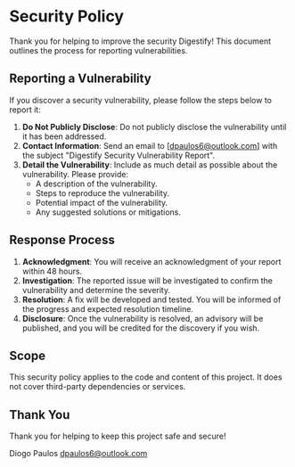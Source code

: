 # Security Policy

Thank you for helping to improve the security Digestify! This document outlines the process for reporting vulnerabilities.

## Reporting a Vulnerability

If you discover a security vulnerability, please follow the steps below to report it:

1. **Do Not Publicly Disclose**: Do not publicly disclose the vulnerability until it has been addressed.
2. **Contact Information**: Send an email to [dpaulos6@outlook.com] with the subject "Digestify Security Vulnerability Report".
3. **Detail the Vulnerability**: Include as much detail as possible about the vulnerability. Please provide:
    - A description of the vulnerability.
    - Steps to reproduce the vulnerability.
    - Potential impact of the vulnerability.
    - Any suggested solutions or mitigations.

## Response Process

1. **Acknowledgment**: You will receive an acknowledgment of your report within 48 hours.
2. **Investigation**: The reported issue will be investigated to confirm the vulnerability and determine the severity.
3. **Resolution**: A fix will be developed and tested. You will be informed of the progress and expected resolution timeline.
4. **Disclosure**: Once the vulnerability is resolved, an advisory will be published, and you will be credited for the discovery if you wish.

## Scope

This security policy applies to the code and content of this project. It does not cover third-party dependencies or services.

## Thank You

Thank you for helping to keep this project safe and secure!

Diogo Paulos
dpaulos6@outlook.com
